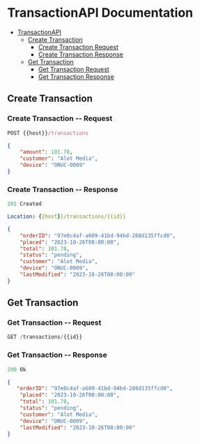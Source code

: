 # TransactionAPI Documentation

- [TransactionAPI](#transactionapi-documentation)
    - [Create Transaction](#create-transaction)
        - [Create Transaction Request](#create-transaction-request)
        - [Create Transaction Response](#create-transaction-response)
    -  [Get Transaction](#get-transaction)
        - [Get Transaction Request](#get-transaction-request)
        - [Get Transaction Response](#get-transaction-response)

## Create Transaction

### Create Transaction -- Request

```js
POST {{host}}/transactions
```

```json
{
    "amount": 101.78,
    "customer": "Alot Media",
    "device": "ONUC-0009"
}
```

### Create Transaction -- Response

```js
201 Created
```

```yml
Location: {{host}}/transactions/{{id}}
```

```json
{
    "orderID": "97e0c4af-a609-41bd-94bd-288d135ffcd0",
    "placed": "2023-10-26T08:00:00",
    "total": 101.78,
    "status": "pending",
    "customer": "Alot Media",
    "device": "ONUC-0009",
    "lastModified": "2023-10-26T08:00:00"
}
```

## Get Transaction

### Get Transaction -- Request

```js
GET /transactions/{{id}}
```

### Get Transaction -- Response

```js
200 Ok
```

```json
{
   "orderID": "97e0c4af-a609-41bd-94bd-288d135ffcd0",
    "placed": "2023-10-26T08:00:00",
    "total": 101.78,
    "status": "pending",
    "customer": "Alot Media",
    "device": "ONUC-0009",
    "lastModified": "2023-10-26T08:00:00"
}
```